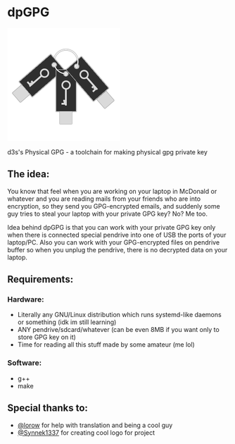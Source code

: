 # dpGPG
![picture](media/logo/logolq.png)

d3s's Physical GPG - a toolchain for making physical gpg private key

## The idea:
You know that feel when you are working on your laptop in McDonald or whatever and you are reading mails from your friends who are into encryption, so they send you GPG-encrypted emails, and suddenly some guy tries to steal your laptop with your private GPG key? No? Me too.

Idea behind dpGPG is that you can work with your private GPG key only when there is connected special pendrive into one of USB the ports of your laptop/PC. Also you can work with your GPG-encrypted files on pendrive buffer so when you unplug the pendrive, there is no decrypted data on your laptop.

## Requirements:
### Hardware:
- Literally any GNU/Linux distribution which runs systemd-like daemons or something (idk im still learning)
- ANY pendrive/sdcard/whatever (can be even 8MB if you want only to store GPG key on it)
- Time for reading all this stuff made by some amateur (me lol)

### Software:
- g++
- make

## Special thanks to:
- [@lorow](https://github.com/lorow) for help with translation and being a cool guy
- [@Synnek1337](https://github.com/SynneK1337) for creating cool logo for project
